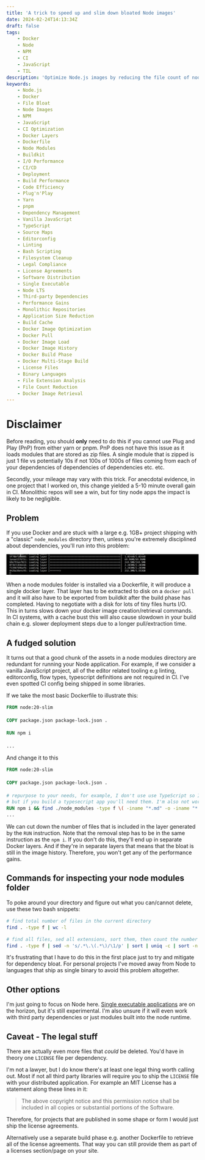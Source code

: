 ```yaml
---
title: 'A trick to speed up and slim down bloated Node images'
date: 2024-02-24T14:13:34Z
draft: false
tags:
    - Docker
    - Node
    - NPM
    - CI
    - JavaScript
    - TIL
description: 'Optimize Node.js images by reducing the file count of node modules. Lots of tiny files cripples disk I/O which slows down docker commands.'
keywords:
    - Node.js
    - Docker
    - File Bloat
    - Node Images
    - NPM
    - JavaScript
    - CI Optimization
    - Docker Layers
    - Dockerfile
    - Node Modules
    - Buildkit
    - I/O Performance
    - CI/CD
    - Deployment
    - Build Performance
    - Code Efficiency
    - Plug'n'Play
    - Yarn
    - pnpm
    - Dependency Management
    - Vanilla JavaScript
    - TypeScript
    - Source Maps
    - Editorconfig
    - Linting
    - Bash Scripting
    - Filesystem Cleanup
    - Legal Compliance
    - License Agreements
    - Software Distribution
    - Single Executable
    - Node LTS
    - Third-party Dependencies
    - Performance Gains
    - Monolithic Repositories
    - Application Size Reduction
    - Build Cache
    - Docker Image Optimization
    - Docker Pull
    - Docker Image Load
    - Docker Image History
    - Docker Build Phase
    - Docker Multi-Stage Build
    - License Files
    - Binary Languages
    - File Extension Analysis
    - File Count Reduction
    - Docker Image Retrieval
---
```


# Disclaimer

Before reading, you should **only** need to do this if you cannot use Plug and Play (PnP) from either yarn or pnpm. PnP does not have this issue as it loads modules that are stored as zip files. A single module that is zipped is just 1 file vs potentially 10s if not 100s of 1000s of files coming from each of your dependencies of dependencies of dependencies etc. etc.

Secondly, your mileage may vary with this trick. For anecdotal evidence, in one project that I worked on, this change yielded a 5-10 minute overall gain in CI. Monolithic repos will see a win, but for tiny node apps the impact is likely to be negligible.

## Problem

If you use Docker and are stuck with a large e.g. 1GB+ project shipping with a "classic" `node_modules` directory then, unless you're extremely disciplined about dependencies, you'll run into this problem:

![loading a bloated Node image with docker image load](/blog/images/loading-image.gif)

When a node modules folder is installed via a Dockerfile, it will produce a single docker layer. That layer has to be extracted to disk on a `docker pull` and it will also have to be exported from buildkit after the build phase has completed. Having to negotiate with a disk for lots of tiny files hurts I/O. This in turns slows down your docker image creation/retrieval commands. In CI systems, with a cache bust this will also cause slowdown in your build chain e.g. slower deployment steps due to a longer pull/extraction time.

## A fudged solution

It turns out that a good chunk of the assets in a node modules directory are redundant for running your Node application. For example, if we consider a vanilla JavaScript project, all of the editor related tooling e.g linting, editorconfig, flow types, typescript definitions are not required in CI. I've even spotted CI config being shipped in some libraries.

If we take the most basic Dockerfile to illustrate this:

```Dockerfile
FROM node:20-slim

COPY package.json package-lock.json .

RUN npm i

...
```

And change it to this

```Dockerfile
FROM node:20-slim

COPY package.json package-lock.json .

# repurpose to your needs, for example, I don't use use TypeScript so I don't need ts or d.ts files
# but if you build a typesecript app you'll need them. I'm also not worried about source map files from third party libraries
RUN npm i && find ./node_modules -type f \( -iname "*.md" -o -iname "*.yaml" -o -iname "*.txt" -o -iname ".nycrc" -o -iname "*.d.*" -o -iname "*.flow" -o -iname "*.ts" -o -iname "*.map" -o -iname "*.yml" -o -iname "*.yaml" -o -iname "*.eslintrc" -o -iname "*.npmignore" -o -iname "*.editorconfig" \) -delete
...
```

We can cut down the number of files that is included in the layer generated by the `RUN` instruction. Note that the removal step has to be in the same instruction as the `npm i`. If you don't do this, they'll end up in separate Docker layers. And if they're in separate layers that means that the bloat is still in the image history. Therefore, you won't get any of the performance gains.

## Commands for inspecting your node modules folder

To poke around your directory and figure out what you can/cannot delete, use these two bash snippets:

```bash
# find total number of files in the current directory
find . -type f | wc -l
```

```bash
# find all files, sed all extensions, sort them, then count the number of occurences per extension then sort numerically by the first column
find . -type f | sed -n 's/.*\.\(.*\)/\1/p' | sort | uniq -c | sort -n
```

It's frustrating that I have to do this in the first place just to try and mitigate for dependency bloat. For personal projects I've moved away from Node to languages that ship as single binary to avoid this problem altogether.

## Other options

I'm just going to focus on Node here. [Single executable applications](https://nodejs.org/api/single-executable-applications.html) are on the horizon, but it's still experimental. I'm also unsure if it will even work with third party dependencies or just modules built into the node runtime.

## Caveat - The legal stuff

There are actually even more files that _could_ be deleted. You'd have in theory one `LICENSE` file per dependency.

I'm not a lawyer, but I do know there's at least one legal thing worth calling out. Most if not all third party libraries will require you to ship the `LICENSE` file with your distributed application. For example an MIT License has a statement along these lines in it:

> The above copyright notice and this permission notice shall be included in all
> copies or substantial portions of the Software.

Therefore, for projects that are published in some shape or form I would just ship the license agreements.

Alternatively use a separate build phase e.g. another Dockerfile to retrieve all of the license agreements. That way you can still provide them as part of a licenses section/page on your site.
